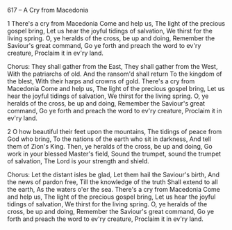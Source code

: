 617 – A Cry from Macedonia


1
There's a cry from Macedonia  Come and help us,
The light of the precious gospel bring,
Let us hear the joyful tidings of salvation,
We thirst for the living spring.
O, ye heralds of the cross, be up and doing,
Remember the Saviour's great command,
Go ye forth and preach the word to ev'ry creature,
Proclaim it in ev'ry land. 

Chorus:
They shall gather from the East,
They shall gather from the West,
With the patriarchs of old.
And the ransom'd shall return
To the kingdom of the blest,
With their harps and crowns of gold.
There's a cry from Macedonia  Come and help us,
The light of the precious gospel bring,
Let us hear the joyful tidings of salvation,
We thirst for the living spring.
O, ye heralds of the cross, be up and doing,
Remember the Saviour's great command,
Go ye forth and preach the word to ev'ry creature,
Proclaim it in ev'ry land.

2
O how beautiful their feet upon the mountains,
The tidings of peace from God who bring,
To the nations of the earth who sit in darkness,
And tell them of Zion's King.
Then, ye heralds of the cross, be up and doing,
Go work in your blessed Master's field,
Sound the trumpet, sound the trumpet of salvation,
The Lord is your strength and shield.

Chorus:
Let the distant isles be glad,
Let them hail the Saviour's birth,
And the news of pardon free,
Till the knowledge of the truth
Shall extend to all the earth, 
As the waters o'er the sea.
There's a cry from Macedonia  Come and help us,
The light of the precious gospel bring,
Let us hear the joyful tidings of salvation,
We thirst for the living spring.
O, ye heralds of the cross, be up and doing,
Remember the Saviour's great command,
Go ye forth and preach the word to ev'ry creature,
Proclaim it in ev'ry land.
